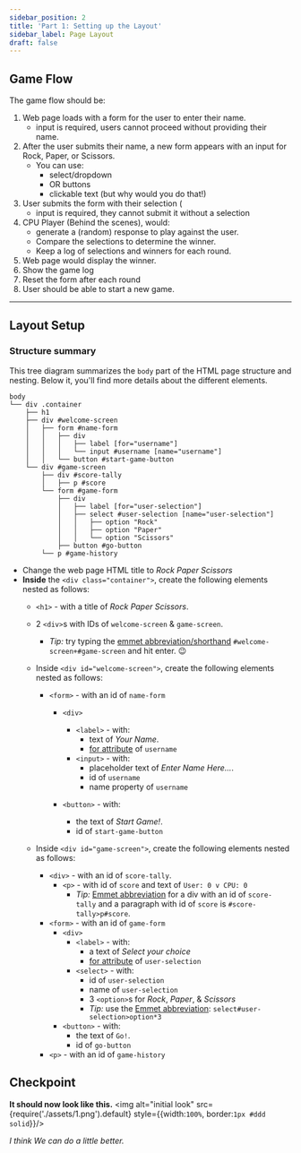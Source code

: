 ```yaml
---
sidebar_position: 2
title: 'Part 1: Setting up the Layout'
sidebar_label: Page Layout
draft: false
---
```

## Game Flow
The game flow should be:
1. Web page loads with a form for the user to enter their name.
    * input is required, users cannot proceed without providing their name.
2. After the user submits their name, a new form appears with an input for Rock, Paper, or Scissors.
    * You can use:
      * select/dropdown
      * OR buttons
      * clickable text (but why would you do that!)
3. User submits the form with their selection (
    * input is required, they cannot submit it without a selection
4. CPU Player (Behind the scenes), would:
    * generate a (random) response to play against the user.
    * Compare the selections to determine the winner.
    * Keep a log of selections and winners for each round.
6. Web page would display the winner.
7. Show the game log
8. Reset the form after each round
9. User should be able to start a new game.

______________________________

## Layout Setup
### Structure summary
This tree diagram summarizes the `body` part of the HTML page structure and nesting. Below it, you'll find more details about the different elements.
```
body
└── div .container
    ├── h1
    ├── div #welcome-screen
    │   ├── form #name-form
    │   │   ├── div
    │   │   │   ├── label [for="username"]
    │   │   │   └── input #username [name="username"]
    │   │   └── button #start-game-button
    └── div #game-screen
        ├── div #score-tally
        │   ├── p #score
        └── form #game-form
            ├── div
            │   ├── label [for="user-selection"]
            │   ├── select #user-selection [name="user-selection"]
            │   │   ├── option "Rock"
            │   │   ├── option "Paper"
            │   │   └── option "Scissors"
            ├── button #go-button
        └── p #game-history 
```
* Change the web page HTML title to *Rock Paper Scissors*
* **Inside** the `<div class="container">`, create the following elements nested as follows:
    * `<h1>` - with a title of *Rock Paper Scissors*.
    * 2 `<div>`s with IDs of `welcome-screen` & `game-screen`.
        * *Tip:* try typing the [emmet abbreviation/shorthand](https://code.visualstudio.com/docs/languages/html#_emmet-snippets) `#welcome-screen+#game-screen` and hit enter. 😉

    * Inside `<div id="welcome-screen">`, create the following elements nested as follows:
        * `<form>` - with an id of `name-form`
            * `<div>` 
                * `<label>` - with: 
                    * text of *Your Name*.
                    * [for attribute](https://www.w3schools.com/tags/att_label_for.asp) of `username`
                * `<input>` - with:
                    * placeholder text of *Enter Name Here...*.
                    * id of `username`
                    * name property of `username`

            * `<button>` - with:
                * the text of *Start Game!*.
                * id of `start-game-button`

    * Inside `<div id="game-screen">`, create the following elements nested as follows:
        * `<div>` - with an id of `score-tally`.
            * `<p>` - with id of `score` and text of `User: 0 v CPU: 0`
                * *Tip:* [Emmet abbreviation](https://code.visualstudio.com/docs/languages/html#_emmet-snippets) for a div with an id of `score-tally` and a paragraph with id of `score` is `#score-tally>p#score`.
        * `<form>` - with an id of `game-form`
            * `<div>` 
                * `<label>` - with:
                    * a text of *Select your choice*
                    * [for attribute](https://www.w3schools.com/tags/att_label_for.asp) of `user-selection`
                * `<select>` - with:
                    * id of `user-selection` 
                    * name of `user-selection`
                    * 3 `<option>`s for *Rock*, *Paper*, & *Scissors*
                    * *Tip:* use the [Emmet abbreviation](https://code.visualstudio.com/docs/languages/html#_emmet-snippets): `select#user-selection>option*3`
            * `<button>` - with:
                * the text of `Go!`.
                * id of `go-button`
        * `<p>` - with an id of `game-history`

## Checkpoint
**It should now look like this.**
<img alt="initial look" src={require('./assets/1.png').default} style={{width:`100%`, border:`1px #ddd solid`}}/>

*I think We can do a little better.*